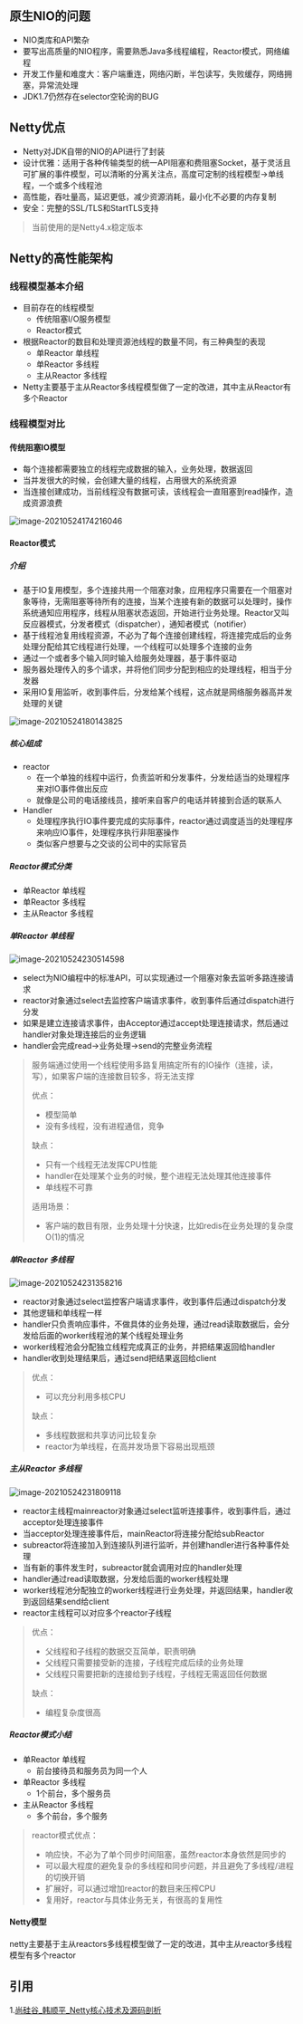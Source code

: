## 原生NIO的问题

* NIO类库和API繁杂
* 要写出高质量的NIO程序，需要熟悉Java多线程编程，Reactor模式，网络编程
* 开发工作量和难度大：客户端重连，网络闪断，半包读写，失败缓存，网络拥塞，异常流处理
* JDK1.7仍然存在selector空轮询的BUG

## Netty优点

* Netty对JDK自带的NIO的API进行了封装
* 设计优雅：适用于各种传输类型的统一API阻塞和费阻塞Socket，基于灵活且可扩展的事件模型，可以清晰的分离关注点，高度可定制的线程模型->单线程，一个或多个线程池
* 高性能，吞吐量高，延迟更低，减少资源消耗，最小化不必要的内存复制
* 安全：完整的SSL/TLS和StartTLS支持

> 当前使用的是Netty4.x稳定版本

## Netty的高性能架构

### 线程模型基本介绍

* 目前存在的线程模型
  * 传统阻塞I/O服务模型
  * Reactor模式
* 根据Reactor的数目和处理资源池线程的数量不同，有三种典型的表现
  * 单Reactor 单线程
  * 单Reactor 多线程
  * 主从Reactor 多线程
* Netty主要基于主从Reactor多线程模型做了一定的改进，其中主从Reactor有多个Reactor

### 线程模型对比

#### 传统阻塞IO模型

* 每个连接都需要独立的线程完成数据的输入，业务处理，数据返回
* 当并发很大的时候，会创建大量的线程，占用很大的系统资源
* 当连接创建成功，当前线程没有数据可读，该线程会一直阻塞到read操作，造成资源浪费

![image-20210524174216046](https://gitee.com/BothSavage/PicGo/raw/master//image/20210524174216.png)

#### Reactor模式

##### 介绍

* 基于IO复用模型，多个连接共用一个阻塞对象，应用程序只需要在一个阻塞对象等待，无需阻塞等待所有的连接，当某个连接有新的数据可以处理时，操作系统通知应用程序，线程从阻塞状态返回，开始进行业务处理。Reactor又叫反应器模式，分发者模式（dispatcher），通知者模式（notifier）
* 基于线程池复用线程资源，不必为了每个连接创建线程，将连接完成后的业务处理分配给其它线程进行处理，一个线程可以处理多个连接的业务
* 通过一个或者多个输入同时输入给服务处理器，基于事件驱动
* 服务器处理传入的多个请求，并将他们同步分配到相应的处理线程，相当于分发器
* 采用IO复用监听，收到事件后，分发给某个线程，这点就是网络服务器高并发处理的关键

![image-20210524180143825](https://gitee.com/BothSavage/PicGo/raw/master//image/20210524180143.png)

##### 核心组成

* reactor
  * 在一个单独的线程中运行，负责监听和分发事件，分发给适当的处理程序来对IO事件做出反应
  * 就像是公司的电话接线员，接听来自客户的电话并转接到合适的联系人
* Handler
  * 处理程序执行IO事件要完成的实际事件，reactor通过调度适当的处理程序来响应IO事件，处理程序执行非阻塞操作
  * 类似客户想要与之交谈的公司中的实际官员

##### Reactor模式分类

* 单Reactor 单线程
* 单Reactor 多线程
* 主从Reactor 多线程

##### 单Reactor 单线程

![image-20210524230514598](https://gitee.com/BothSavage/PicGo/raw/master/image/image-20210524230514598.png)

* select为NIO编程中的标准API，可以实现通过一个阻塞对象去监听多路连接请求
* reactor对象通过select去监控客户端请求事件，收到事件后通过dispatch进行分发
* 如果是建立连接请求事件，由Acceptor通过accept处理连接请求，然后通过handler对象处理连接后的业务逻辑
* handler会完成read->业务处理->send的完整业务流程

> 服务端通过使用一个线程使用多路复用搞定所有的IO操作（连接，读，写），如果客户端的连接数目较多，将无法支撑
>
> 优点：
>
> * 模型简单
> * 没有多线程，没有进程通信，竞争
>
> 缺点：
>
> * 只有一个线程无法发挥CPU性能
> * handler在处理某个业务的时候，整个进程无法处理其他连接事件
> * 单线程不可靠
>
> 适用场景：
>
> * 客户端的数目有限，业务处理十分快速，比如redis在业务处理的复杂度O(1)的情况

##### 单Reactor 多线程

![image-20210524231358216](https://gitee.com/BothSavage/PicGo/raw/master/image/image-20210524231358216.png)

* reactor对象通过select监控客户端请求事件，收到事件后通过dispatch分发
* 其他逻辑和单线程一样
* handler只负责响应事件，不做具体的业务处理，通过read读取数据后，会分发给后面的worker线程池的某个线程处理业务
* worker线程池会分配独立线程完成真正的业务，并把结果返回给handler
* handler收到处理结果后，通过send把结果返回给client

> 优点：
>
> * 可以充分利用多核CPU
>
> 缺点：
>
> * 多线程数据和共享访问比较复杂
> * reactor为单线程，在高并发场景下容易出现瓶颈

##### 主从Reactor 多线程

![image-20210524231809118](https://gitee.com/BothSavage/PicGo/raw/master/image/image-20210524231809118.png)

* reactor主线程mainreactor对象通过select监听连接事件，收到事件后，通过acceptor处理连接事件
* 当acceptor处理连接事件后，mainReactor将连接分配给subReactor
* subreactor将连接加入到连接队列进行监听，并创建handler进行各种事件处理
* 当有新的事件发生时，subreactor就会调用对应的handler处理
* handler通过read读取数据，分发给后面的worker线程处理
* worker线程池分配独立的worker线程进行业务处理，并返回结果，handler收到返回结果send给client
* reactor主线程可以对应多个reactor子线程

> 优点：
>
> * 父线程和子线程的数据交互简单，职责明确
> * 父线程只需要接受新的连接，子线程完成后续的业务处理
> * 父线程只需要把新的连接给到子线程，子线程无需返回任何数据
>
> 缺点：
>
> * 编程复杂度很高

##### Reactor模式小结

* 单Reactor 单线程
  * 前台接待员和服务员为同一个人
* 单Reactor 多线程
  * 1个前台，多个服务员
* 主从Reactor 多线程
  * 多个前台，多个服务

> reactor模式优点：
>
> * 响应快，不必为了单个同步时间阻塞，虽然reactor本身依然是同步的
> * 可以最大程度的避免复杂的多线程和同步问题，并且避免了多线程/进程的切换开销
> * 扩展好，可以通过增加reactor的数目来压榨CPU
> * 复用好，reactor与具体业务无关，有很高的复用性

#### Netty模型

netty主要基于主从reactors多线程模型做了一定的改进，其中主从reactor多线程模型有多个reactor

## 引用

1.[尚硅谷_韩顺平_Netty核心技术及源码剖析](http://www.atguigu.com/)

